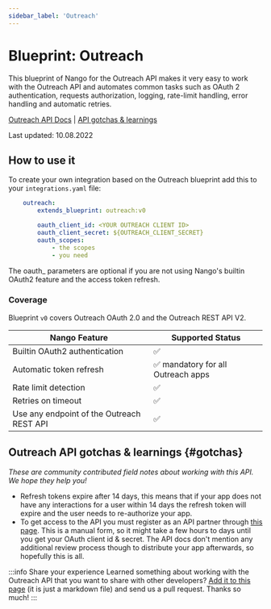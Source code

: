 ```yaml
---
sidebar_label: 'Outreach'
---
```


# Blueprint: Outreach

This blueprint of Nango for the Outreach API makes it very easy to work with the Outreach API and automates common tasks such as OAuth 2 authentication, requests authorization, logging, rate-limit handling, error handling and automatic retries.

[Outreach API Docs](https://api.outreach.io/api/v2/docs)  |  [API gotchas & learnings](#gotchas)

Last updated: 10.08.2022

## How to use it
To create your own integration based on the Outreach blueprint add this to your `integrations.yaml` file:

```yaml title=integrations.yaml
    outreach:
        extends_blueprint: outreach:v0

        oauth_client_id: <YOUR OUTREACH CLIENT ID>
        oauth_client_secret: ${OUTREACH_CLIENT_SECRET}
        oauth_scopes:
            - the scopes
            - you need
```
The oauth_ parameters are optional if you are not using Nango's builtin OAuth2 feature and the access token refresh.

### Coverage
Blueprint `v0` covers Outreach OAuth 2.0 and the Outreach REST API V2.

| Nango Feature | Supported Status | 
|---|---|
| Builtin OAuth2 authentication | ✅  |
| Automatic token refresh | ✅  mandatory for all Outreach apps | 
| Rate limit detection | ✅ |
| Retries on timeout | ✅ |
| Use any endpoint of the Outreach REST API | ✅ |

## Outreach API gotchas & learnings {#gotchas}
_These are community contributed field notes about working with this API. We hope they help you!_

- Refresh tokens expire after 14 days, this means that if your app does not have any interactions for a user within 14 days the refresh token will expire and the user needs to re-authorize your app.
- To get access to the API you must register as an API partner through [this page](https://www.outreach.io/product/platform/api). This is a manual form, so it might take a few hours to days until you get your OAuth client id & secret. The API docs don't mention any additional review process though to distribute your app afterwards, so hopefully this is all.

:::info Share your experience
Learned something about working with the Outreach API that you want to share with other developers? [Add it to this page](https://github.com/NangoHQ/nango/edit/main/docs/docs/blueprint-catalog/blueprint-outreach.md) (it is just a markdown file) and send us a pull request. Thanks so much!
:::